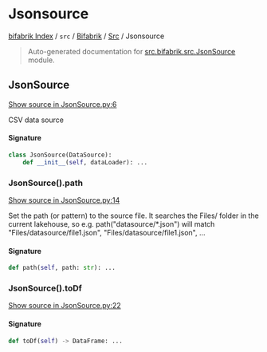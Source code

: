 # Jsonsource

[bifabrik Index](../../../README.md#bifabrik-index) /
`src` /
[Bifabrik](../index.md#bifabrik) /
[Src](./index.md#src) /
Jsonsource

> Auto-generated documentation for [src.bifabrik.src.JsonSource](https://github.com/rjankovic/bifabrik/blob/main/src/bifabrik/src/JsonSource.py) module.

## JsonSource

[Show source in JsonSource.py:6](https://github.com/rjankovic/bifabrik/blob/main/src/bifabrik/src/JsonSource.py#L6)

CSV data source

#### Signature

```python
class JsonSource(DataSource):
    def __init__(self, dataLoader): ...
```

### JsonSource().path

[Show source in JsonSource.py:14](https://github.com/rjankovic/bifabrik/blob/main/src/bifabrik/src/JsonSource.py#L14)

Set the path (or pattern) to the source file.
It searches the Files/ folder in the current lakehouse, so
e.g. path("datasource/*.json") will match "Files/datasource/file1.json", "Files/datasource/file1.json", ...

#### Signature

```python
def path(self, path: str): ...
```

### JsonSource().toDf

[Show source in JsonSource.py:22](https://github.com/rjankovic/bifabrik/blob/main/src/bifabrik/src/JsonSource.py#L22)

#### Signature

```python
def toDf(self) -> DataFrame: ...
```
